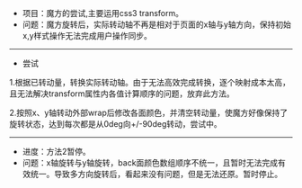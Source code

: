 
- 项目：魔方的尝试,主要运用css3 transform。
- 问题：魔方旋转后，实际转动轴不再是相对于页面的x轴与y轴方向，保持初始x,y样式操作无法完成用户操作同步。

----------

- 尝试

1.根据已转动量，转换实际转动轴。由于无法高效完成转换，逐个映射成本太高，且无法解决transform属性内各值计算顺序的问题，放弃此方法。

2.按照x、y轴转动外部wrap后修改各面颜色，并清空转动量，使魔方好像保持了旋转状态，达到每次都是从0deg向+/-90deg转动，尝试中。

----------

- 进度：方法2暂停。
- 问题：x轴旋转与y轴旋转，back面颜色数组顺序不统一，且暂时无法完成有效统一。导致多方向旋转后，看起来没有问题，但是无法还原。暂时停止。